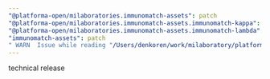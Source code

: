 ```yaml
---
"@platforma-open/milaboratories.immunomatch-assets": patch
"@platforma-open/milaboratories.immunomatch-assets.immunomatch-kappa": patch
"@platforma-open/milaboratories.immunomatch-assets.immunomatch-lambda": patch
"immunomatch-assets": patch
" WARN  Issue while reading "/Users/denkoren/work/milaboratory/platforma/platforma-open/assets-immunomatch/.npmrc". Failed to replace env in config: ${NPMJS_TOKEN}": patch
---
```


technical release
